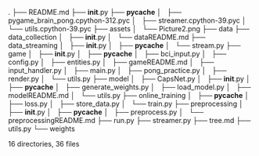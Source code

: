 .
├── README.md
├── __init__.py
├── __pycache__
│   ├── pygame_brain_pong.cpython-312.pyc
│   ├── streamer.cpython-39.pyc
│   └── utils.cpython-39.pyc
├── assets
│   └── Picture2.png
├── data
├── data_collection
│   ├── __init__.py
│   └── dataREADME.md
├── data_streaming
│   ├── __init__.py
│   ├── __pycache__
│   └── stream.py
├── game
│   ├── __init__.py
│   ├── __pycache__
│   ├── bci_input.py
│   ├── config.py
│   ├── entities.py
│   ├── gameREADME.md
│   ├── input_handler.py
│   ├── main.py
│   ├── pong_practice.py
│   ├── render.py
│   └── utils.py
├── model
│   ├── CapsNet.py
│   ├── __init__.py
│   ├── __pycache__
│   ├── generate_weights.py
│   ├── load_model.py
│   ├── modelREADME.md
│   └── utils.py
├── online_training
│   ├── __pycache__
│   ├── loss.py
│   ├── store_data.py
│   └── train.py
├── preprocessing
│   ├── __init__.py
│   ├── __pycache__
│   ├── preprocess.py
│   └── preprocessingREADME.md
├── run.py
├── streamer.py
├── tree.md
├── utils.py
└── weights

16 directories, 36 files
